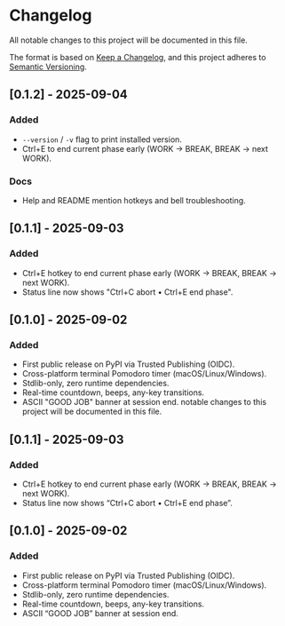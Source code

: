 # Changelog

All notable changes to this project will be documented in this file.

The format is based on [Keep a Changelog](https://keepachangelog.com/en/1.0.0/),
and this project adheres to [Semantic Versioning](https://semver.org/spec/v2.0.0.html).

## [0.1.2] - 2025-09-04

### Added
- `--version` / `-v` flag to print installed version.
- Ctrl+E to end current phase early (WORK → BREAK, BREAK → next WORK).

### Docs
- Help and README mention hotkeys and bell troubleshooting.

## [0.1.1] - 2025-09-03

### Added
- Ctrl+E hotkey to end current phase early (WORK → BREAK, BREAK → next WORK).
- Status line now shows "Ctrl+C abort • Ctrl+E end phase".

## [0.1.0] - 2025-09-02

### Added
- First public release on PyPI via Trusted Publishing (OIDC).
- Cross-platform terminal Pomodoro timer (macOS/Linux/Windows).
- Stdlib-only, zero runtime dependencies.
- Real-time countdown, beeps, any-key transitions.
- ASCII "GOOD JOB" banner at session end. notable changes to this project will be documented in this file.

## [0.1.1] - 2025-09-03
### Added
- Ctrl+E hotkey to end current phase early (WORK → BREAK, BREAK → next WORK).
- Status line now shows “Ctrl+C abort • Ctrl+E end phase”.

## [0.1.0] - 2025-09-02
### Added
- First public release on PyPI via Trusted Publishing (OIDC).
- Cross-platform terminal Pomodoro timer (macOS/Linux/Windows).
- Stdlib-only, zero runtime dependencies.
- Real-time countdown, beeps, any-key transitions.
- ASCII “GOOD JOB” banner at session end.